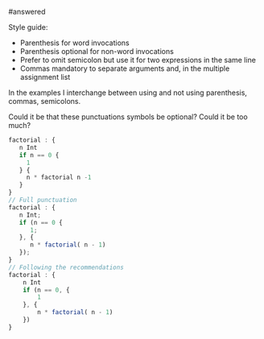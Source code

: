 #answered 

Style guide:
- Parenthesis for word invocations
- Parenthesis optional for non-word invocations
- Prefer to omit semicolon but use it for two expressions in the same line
- Commas mandatory to separate arguments and, in the multiple assignment list



In the examples I interchange between using and not using parenthesis, commas, semicolons. 

Could it be that these punctuations symbols be optional? Could it be too much?


```js
factorial : {
   n Int
   if n == 0 { 
     1 
   } { 
     n * factorial n -1 
   }
}
// Full punctuation
factorial : {
   n Int;
   if (n == 0 { 
      1; 
   }, { 
      n * factorial( n - 1)  
   });
}
// Following the recommendations
factorial : {
	n Int
	if (n == 0, {
		1
	}, {
		n * factorial( n - 1)
	})
}
```
